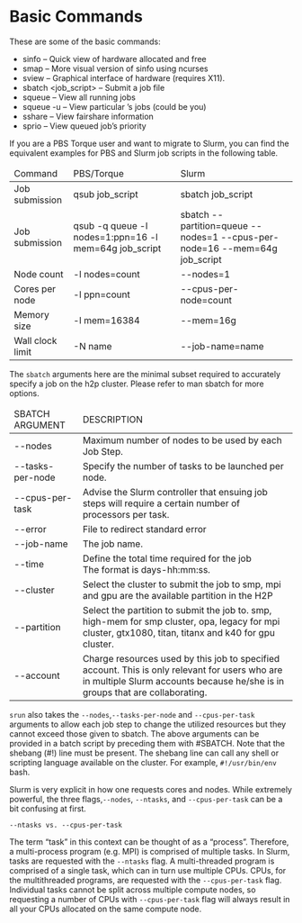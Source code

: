 # Basic Commands
These are some of the basic commands:

*   sinfo – Quick view of hardware allocated and free
*   smap – More visual version of sinfo using ncurses
*   sview – Graphical interface of hardware (requires X11).
*   sbatch <job_script> – Submit a job file
*   squeue – View all running jobs
*   squeue -u <user> – View particular <user>’s jobs (could be you)
*   sshare – View fairshare information
*   sprio – View queued job’s priority

If you are a PBS Torque user and want to migrate to Slurm, you can find the equivalent examples for PBS and Slurm job scripts in the following table.

<link rel="stylesheet" href="https://cdn.datatables.net/1.13.4/css/jquery.dataTables.min.css">

<table class="display cell-border" id="nTable">
	<thead>
        <tr>
			<td>Command</td>
			<td>PBS/Torque</td>
			<td>Slurm</td>
		</tr>
    </thead>
    <tbody>
		<tr>
			<td>Job submission</td>
			<td>qsub job_script</td>
			<td>sbatch job_script</td>
		</tr>
		<tr>
			<td>Job submission</td>
			<td>qsub -q queue -l nodes=1:ppn=16 -l mem=64g job_script</td>
			<td>sbatch --partition=queue --nodes=1 --cpus-per-node=16 --mem=64g job_script</td>
		</tr>
		<tr>
			<td>Node count</td>
			<td>-l nodes=count</td>
			<td>--nodes=1</td>
		</tr>
		<tr>
			<td>Cores per node</td>
			<td>-l ppn=count</td>
			<td>--cpus-per-node=count</td>
		</tr>
		<tr>
			<td>Memory size</td>
			<td>-l mem=16384</td>
			<td>--mem=16g</td>
		</tr>
		<tr>
			<td>Wall clock limit</td>
			<td>-N name&nbsp;</td>
			<td>--job-name=name</td>
		</tr>
	</tbody>
</table>

<script type="text/javascript" src="https://code.jquery.com/jquery-3.7.0.min.js"></script>
<script type="text/javascript" src="https://cdn.datatables.net/1.13.4/js/jquery.dataTables.min.js"></script>

<script type="text/javascript">
    $(document).ready(function() {
        $('#nTable').DataTable({
            "paging": false,
            "bPaginate": false,
            "bLengthChange": false,
            "bFilter": true,
            "bInfo": false,
            "bAutoWidth": false,
            "searching": false,
            "ordering": false
        });
    });
</script>

The ```sbatch``` arguments here are the minimal subset required to accurately specify a job on the h2p cluster. Please refer to man sbatch for more options.

<table class="display cell-border" id="mTable">
	<thead>
        <tr>
			<td>SBATCH ARGUMENT</td>
			<td>DESCRIPTION</td>
		</tr>
    </thead>
    <tbody>
		<tr>
			<td>--nodes</td>
			<td>Maximum number of nodes to be used by each Job Step.</td>
		</tr>
		<tr>
			<td>--tasks-per-node</td>
			<td>Specify the number of tasks to be launched per node.</td>
		</tr>
		<tr>
			<td>--cpus-per-task</td>
			<td>Advise the Slurm controller that ensuing job steps will require a certain number of processors per task.</td>
		</tr>
		<tr>
			<td>--error</td>
			<td>File to redirect standard error</td>
		</tr>
		<tr>
			<td>--job-name</td>
			<td>The job name.</td>
		</tr>
		<tr>
			<td>--time</td>
			<td>Define the total time required for the job<br />
			The format is&nbsp;days-hh:mm:ss.</td>
		</tr>
		<tr>
			<td>--cluster</td>
			<td>Select the cluster to submit the job to smp, mpi and gpu are the available partition in the H2P</td>
		</tr>
		<tr>
			<td>--partition</td>
			<td>Select the partition to submit the job to. smp, high-mem for smp cluster, opa, legacy for mpi cluster, gtx1080, titan, titanx and k40 for gpu cluster.</td>
		</tr>
		<tr>
			<td>--account</td>
			<td>Charge resources used by this job to specified account. This is only relevant for users who are in multiple Slurm accounts because he/she is in groups that are collaborating.</td>
		</tr>
	</tbody>
</table>

<script type="text/javascript">
    $(document).ready(function() {
        $('#mTable').DataTable({
            "paging": false,
            "bPaginate": false,
            "bLengthChange": false,
            "bFilter": true,
            "bInfo": false,
            "bAutoWidth": false,
            "searching": false,
            "ordering": false
        });
    });
</script>

```srun``` also takes the ```--nodes```,```--tasks-per-node``` and ```--cpus-per-task``` arguments to allow each job step to change the utilized resources but they cannot exceed those given to sbatch. The above arguments can be provided in a batch script by preceding them with #SBATCH. Note that the shebang (#!) line must be present. The shebang line can call any shell or scripting language available on the cluster. For example, ```#!/usr/bin/env``` bash.

Slurm is very explicit in how one requests cores and nodes. While extremely powerful, the three flags,```--nodes```, ```--ntasks```, and ```--cpus-per-task``` can be a bit confusing at first.
```
--ntasks vs. --cpus-per-task
```
The term “task” in this context can be thought of as a “process”. Therefore, a multi-process program (e.g. MPI) is comprised of multiple tasks. In Slurm, tasks are requested with the ```--ntasks``` flag. A multi-threaded program is comprised of a single task, which can in turn use multiple CPUs. CPUs, for the multithreaded programs, are requested with the ```--cpus-per-task``` flag. Individual tasks cannot be split across multiple compute nodes, so requesting a number of CPUs with ```--cpus-per-task``` flag will always result in all your CPUs allocated on the same compute node.
